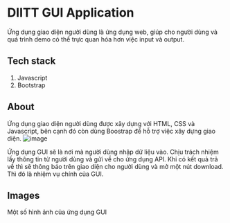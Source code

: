 # DIITT GUI Application
Ứng dụng giao diện người dùng là ứng dụng web, giúp cho người dùng và quá trình demo có thể trực quan hóa hơn việc input và output.

## Tech stack
1. Javascript
2. Bootstrap

## About
Ứng dụng giao diện người dùng được xây dựng với HTML, CSS và Javascript, bên cạnh đó còn dùng Boostrap để hỗ trợ việc xây dựng giao diện.
![image](https://github.com/NguyenAnhTuan1912/datatable-image-to-text/assets/86825061/56c266a2-a194-43d2-abef-14b9863b4491)

Ứng dụng GUI sẽ là nơi mà người dùng nhập dữ liệu vào. Chịu trách nhiệm lấy thông tin từ người dùng và gửi về cho ứng dụng API. Khi có kết quả trả về thì sẽ thông báo trên giao diện cho người dùng và mở một nút download. Thì đó là nhiệm vụ chính của GUI.

## Images
Một số hình ảnh của ứng dụng GUI
